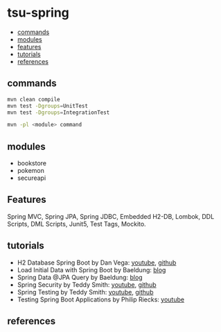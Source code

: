 # tsu-spring

- [commands](#commands)
- [modules](#modules)
- [features](#features) 
- [tutorials](#tutorials)
- [references](#references)

## commands

```bash
mvn clean compile
mvn test -Dgroups=UnitTest
mvn test -Dgroups=IntegrationTest

mvn -pl <module> command
```

## modules

- bookstore
- pokemon
- secureapi

## Features

Spring MVC, Spring JPA, Spring JDBC, Embedded H2-DB, Lombok, DDL Scripts, DML Scripts, Junit5, Test Tags, Mockito.

## tutorials

- H2 Database Spring Boot by Dan Vega: [youtube](https://www.youtube.com/watch?v=PSrHcCwvfVQ), [github](https://github.com/danvega/h2-demo)
- Load Initial Data with Spring Boot by Baeldung: [blog](https://www.baeldung.com/spring-boot-data-sql-and-schema-sql)
- Spring Data @JPA Query by Baeldung: [blog](https://www.baeldung.com/spring-data-jpa-query)
- Spring Security by Teddy Smith: [youtube](https://www.youtube.com/watch?v=GjN5IauaflY&list=PL82C6-O4XrHe3sDCodw31GjXbwRdCyyuY&index=1), [github](https://github.com/teddysmithdev/pokemon-review-springboot/tree/master)
- Spring Testing by Teddy Smith: [youtube](https://www.youtube.com/watch?v=jqwZthuBmZY&list=PL82C6-O4XrHcg8sNwpoDDhcxUCbFy855E), [github](https://github.com/teddysmithdev/pokemon-review-springboot/tree/master)
- Testing Spring Boot Applications by Philip Riecks: [youtube](https://www.youtube.com/watch?v=hR0bbk2tsF0) 

## references